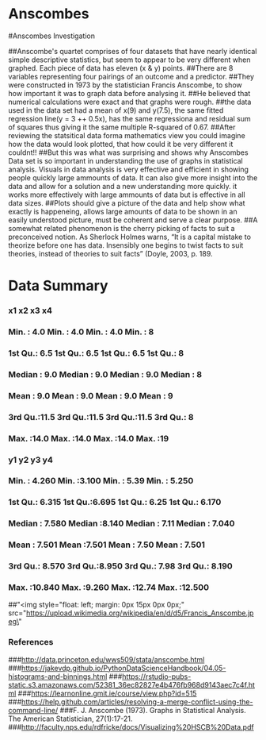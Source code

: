 # Anscombes
#Anscombes Investigation

##Anscombe's quartet comprises of four datasets that have nearly identical simple descriptive statistics, but seem to appear to be very different when graphed. Each piece of data has eleven (x & y) points. 
##There are 8 variables representing four pairings of an outcome and a predictor.
##They were constructed in 1973 by the statistician Francis Anscombe, to show how important it was to graph data before analysing it. 
##He believed that numerical calculations were exact and that graphs were rough. 
##the data used in the data set had a mean of x(9) and y(7.5), the same fitted regression line(y = 3 ++ 0.5x), has the same regressiona and residual sum of squares thus giving it the same multiple R-squared of 0.67. 
##After reviewing the statsitical data forma mathematics view you could imagine how the data would look plotted, that how could it be very different it couldnt!!
##But this was what was surprising and shows why Anscombes Data set is so important in understanding the use of graphs in statistical analysis.
Visuals in data analysis is very effective and efficient in showing people quickly large ammounts of data. It can also give more insight into the data and allow for a solution and a new understanding more quickly. it works more effectively with large ammounts of data but is effective in all data sizes.
##Plots should give a picture of the data and help show what exactly is happeneing, allows large amounts of data to be shown in an easily understood picture, must be coherent and serve a clear purpose.
##A somewhat related phenomenon is the cherry picking of facts to suit a preconceived notion. As Sherlock
Holmes warns, “It is a capital mistake to theorize before one has data. Insensibly one begins to twist facts
to suit theories, instead of theories to suit facts” (Doyle, 2003, p. 189.


# Data Summary

###        x1             x2             x3             x4    
###  Min.   : 4.0   Min.   : 4.0   Min.   : 4.0   Min.   : 8  
###  1st Qu.: 6.5   1st Qu.: 6.5   1st Qu.: 6.5   1st Qu.: 8  
###  Median : 9.0   Median : 9.0   Median : 9.0   Median : 8  
###  Mean   : 9.0   Mean   : 9.0   Mean   : 9.0   Mean   : 9  
###  3rd Qu.:11.5   3rd Qu.:11.5   3rd Qu.:11.5   3rd Qu.: 8  
###  Max.   :14.0   Max.   :14.0   Max.   :14.0   Max.   :19  


###        y1               y2              y3              y4        
### Min.   : 4.260   Min.   :3.100   Min.   : 5.39   Min.   : 5.250  
###  1st Qu.: 6.315   1st Qu.:6.695   1st Qu.: 6.25   1st Qu.: 6.170  
###  Median : 7.580   Median :8.140   Median : 7.11   Median : 7.040  
###  Mean   : 7.501   Mean   :7.501   Mean   : 7.50   Mean   : 7.501  
###  3rd Qu.: 8.570   3rd Qu.:8.950   3rd Qu.: 7.98   3rd Qu.: 8.190  
###  Max.   :10.840   Max.   :9.260   Max.   :12.74   Max.   :12.500


##"<img style=\"float: left; margin: 0px 15px 0px 0px;\" src=\"https://upload.wikimedia.org/wikipedia/en/d/d5/Francis_Anscombe.jpeg\"
   

### References
###http://data.princeton.edu/wws509/stata/anscombe.html
###https://jakevdp.github.io/PythonDataScienceHandbook/04.05-histograms-and-binnings.html
###https://rstudio-pubs-static.s3.amazonaws.com/52381_36ec82827e4b476fb968d9143aec7c4f.html
###https://learnonline.gmit.ie/course/view.php?id=515
###https://help.github.com/articles/resolving-a-merge-conflict-using-the-command-line/
###F. J. Anscombe (1973). Graphs in Statistical Analysis. The American Statistician, 27(1):17-21.
###http://faculty.nps.edu/rdfricke/docs/Visualizing%20HSCB%20Data.pdf
###
